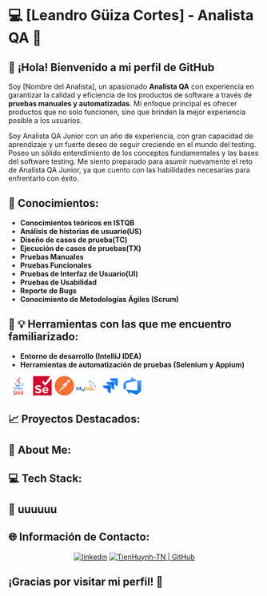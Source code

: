 
# 💻 **[Leandro Güiza Cortes]** - Analista QA 🐞

## 👋 ¡Hola! Bienvenido a mi perfil de GitHub
Soy [Nombre del Analista], un apasionado **Analista QA** con experiencia en garantizar la calidad y eficiencia de los productos de software a través de **pruebas manuales y automatizadas**. Mi enfoque principal es ofrecer productos que no solo funcionen, sino que brinden la mejor experiencia posible a los usuarios.

Soy Analista QA Junior con un año de experiencia, con gran capacidad de aprendizaje y un fuerte deseo de seguir creciendo en el mundo del testing. Poseo un sólido entendimiento de los conceptos fundamentales y las bases del software testing. Me siento preparado para asumir nuevamente el reto de Analista QA Junior, ya que cuento con las habilidades necesarias para enfrentarlo con éxito.

## 🚀 Conocimientos:

- **Conocimientos teóricos en ISTQB**
- **Análisis de historias de usuario(US)**
- **Diseño de casos de prueba(TC)** 
- **Ejecución de casos de pruebas(TX)**
- **Pruebas Manuales**
- **Pruebas Funcionales**
- **Pruebas de Interfaz de Usuario(UI)**
- **Pruebas de Usabilidad**
- **Reporte de Bugs**
- **Conocimiento de Metodologías Ágiles (Scrum)**

## 🐞 💡 Herramientas con las que me encuentro familiarizado:

- **Entorno de desarrollo (IntelliJ IDEA)**
- **Herramientas de automatización de pruebas (Selenium y Appium)**

<div>
   <img src="https://github.com/devicons/devicon/blob/master/icons/java/java-original-wordmark.svg" title="Java" alt="Java" width="40" height="40"/>&nbsp;
  <img src="https://github.com/devicons/devicon/blob/master/icons/selenium/selenium-original.svg" title="Selenium" **alt="Selenium" width="40" height="40"/>
  <img src="https://github.com/devicons/devicon/blob/master/icons/postman/postman-original.svg" title="Postman" **alt="Postman" width="40" height="40"/>
    <img src="https://github.com/devicons/devicon/blob/master/icons/mysql/mysql-original-wordmark.svg" title="MySQL"  alt="MySQL" width="40" height="40"/>&nbsp;
  <img src="https://github.com/devicons/devicon/blob/master/icons/jira/jira-original.svg" title="Jira" **alt="Jira" width="40" height="40"/>
  <img src="https://github.com/devicons/devicon/blob/master/icons/azuredevops/azuredevops-original.svg" title="Azure DevOps" **alt="Azure DevOps" width="40" height="40"/>
</div>


## 📈 Proyectos Destacados:

## 💫 About Me:

## 💻 Tech Stack:

## 📎 uuuuuu


## 🌐 Información de Contacto:

<p align="center">
<a href="https://www.linkedin.com/in/leandro-guiza-cortes-579b612ab/" target="blank"><img align="center" src="https://user-images.githubusercontent.com/88904952/234979284-68c11d7f-1acc-4f0c-ac78-044e1037d7b0.png" alt="linkedin" height="50" width="50" /></a>
 <a href="https://github.com/LeandroGuizaCortes" target="_blank">
    <img align="center" alt="TienHuynh-TN | GitHub" width="50px" src="https://upload.wikimedia.org/wikipedia/commons/thumb/a/ae/Github-desktop-logo-symbol.svg/1024px-Github-desktop-logo-symbol.svg.png" /></a> 
</p>
 
## ¡Gracias por visitar mi perfil! 🚀


